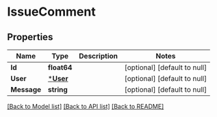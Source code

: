 # IssueComment

## Properties
Name | Type | Description | Notes
------------ | ------------- | ------------- | -------------
**Id** | **float64** |  | [optional] [default to null]
**User** | [***User**](User.md) |  | [optional] [default to null]
**Message** | **string** |  | [optional] [default to null]

[[Back to Model list]](../README.md#documentation-for-models) [[Back to API list]](../README.md#documentation-for-api-endpoints) [[Back to README]](../README.md)

